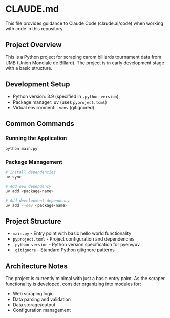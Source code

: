 # CLAUDE.md

This file provides guidance to Claude Code (claude.ai/code) when working with code in this repository.

## Project Overview

This is a Python project for scraping carom billiards tournament data from UMB (Union Mondiale de Billard). The project is in early development stage with a basic structure.

## Development Setup

- Python version: 3.9 (specified in `.python-version`)
- Package manager: uv (uses `pyproject.toml`)
- Virtual environment: `.venv` (gitignored)

## Common Commands

### Running the Application
```bash
python main.py
```

### Package Management
```bash
# Install dependencies
uv sync

# Add new dependency
uv add <package-name>

# Add development dependency  
uv add --dev <package-name>
```

## Project Structure

- `main.py` - Entry point with basic hello world functionality
- `pyproject.toml` - Project configuration and dependencies
- `.python-version` - Python version specification for pyenv/uv
- `.gitignore` - Standard Python gitignore patterns

## Architecture Notes

The project is currently minimal with just a basic entry point. As the scraper functionality is developed, consider organizing into modules for:
- Web scraping logic
- Data parsing and validation
- Data storage/output
- Configuration management